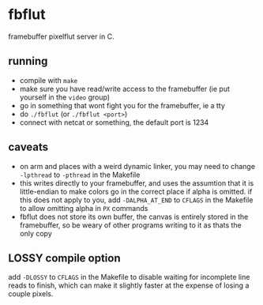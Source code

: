 # fbflut

framebuffer pixelflut server in C.

## running

- compile with `make`
- make sure you have read/write access
  to the framebuffer (ie put yourself in the `video` group)
- go in something that wont fight you for the framebuffer,
  ie a tty
- do `./fbflut` (or `./fbflut <port>`)
- connect with netcat or something, the default port is 1234

## caveats
- on arm and places with a weird dynamic linker, you may need
  to change `-lpthread` to `-pthread` in the Makefile
- this writes directly to your framebuffer, and uses the
  assumtion that it is little-endian to make colors go in the
  correct place if alpha is omitted. if this does not apply
  to you, add `-DALPHA_AT_END` to `CFLAGS` in the Makefile to
  allow omitting alpha in `PX` commands
- fbflut does not store its own buffer, the canvas is entirely
  stored in the framebuffer, so be weary of other programs
  writing to it as thats the only copy

## LOSSY compile option
add `-DLOSSY` to `CFLAGS` in the Makefile to disable waiting
for incomplete line reads to finish, which can make it
slightly faster at the expense of losing a couple pixels.

